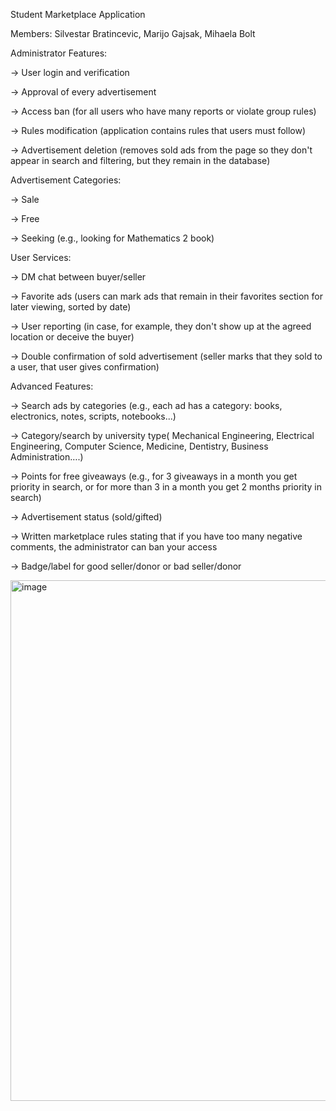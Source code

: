 Student Marketplace Application

Members: Silvestar Bratincevic, Marijo Gajsak, Mihaela Bolt

Administrator Features:

→ User login and verification

→ Approval of every advertisement

→ Access ban (for all users who have many reports or violate group rules)

→ Rules modification (application contains rules that users must follow)

→ Advertisement deletion (removes sold ads from the page so they don't appear in search and filtering, but they remain in the database)

Advertisement Categories:

→ Sale

→ Free

→ Seeking (e.g., looking for Mathematics 2 book)

User Services:

→ DM chat between buyer/seller

→ Favorite ads (users can mark ads that remain in their favorites section for later viewing, sorted by date)

→ User reporting (in case, for example, they don't show up at the agreed location or deceive the buyer)

→ Double confirmation of sold advertisement (seller marks that they sold to a user, that user gives confirmation)

Advanced Features:

→ Search ads by categories (e.g., each ad has a category: books, electronics, notes, scripts, notebooks...)

→ Category/search by university type( Mechanical Engineering, Electrical Engineering, Computer Science, Medicine, Dentistry, Business Administration….)

→ Points for free giveaways (e.g., for 3 giveaways in a month you get priority in search, or for more than 3 in a month you get 2 months priority in search)

→ Advertisement status (sold/gifted)

→ Written marketplace rules stating that if you have too many negative comments, the administrator can ban your access

→ Badge/label for good seller/donor or bad seller/donor

<img width="1525" height="833" alt="image" src="https://github.com/user-attachments/assets/2276474e-e35a-44bb-a8d1-9e88c3a0275a" />


